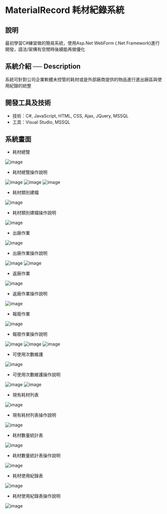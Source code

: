 # MaterialRecord 耗材紀錄系統


## 說明
最初學習C#練習做的簡易系統，使用Asp.Net WebForm (.Net Framework)進行開發，語法/架構有空閒時後續能再做優化


## 系統介紹 ── Description
系統可針對公司企業軟體未控管的耗材或是外部廠商提供的物品進行進出廠區與使用紀錄的統整


## 開發工具及技術
- 技術：C#, JavaScript, HTML, CSS, Ajax, JQuery, MSSQL
- 工具：Visual Studio, MSSQL


## 系統畫面
- 耗材總覽

![image](https://github.com/chp851125/MaterialRecord/blob/main/image/Summary.jpg)

- 耗材總覽操作說明

![image](https://github.com/chp851125/MaterialRecord/blob/main/image/Summary_directions1.png)
![image](https://github.com/chp851125/MaterialRecord/blob/main/image/Summary_directions2.png)
![image](https://github.com/chp851125/MaterialRecord/blob/main/image/Summary_directions3.png)



- 耗材類別建檔

![image](https://github.com/chp851125/MaterialRecord/blob/main/image/EstablishType.jpg)

- 耗材類別建檔操作說明

![image](https://github.com/chp851125/MaterialRecord/blob/main/image/EstablishType_directions.png)



- 出廠作業

![image](https://github.com/chp851125/MaterialRecord/blob/main/image/OutFactory.jpg)

- 出廠作業操作說明

![image](https://github.com/chp851125/MaterialRecord/blob/main/image/OutFactory_directions1.png)
![image](https://github.com/chp851125/MaterialRecord/blob/main/image/OutFactory_directions2.png)



- 返廠作業

![image](https://github.com/chp851125/MaterialRecord/blob/main/image/InFactory.jpg)

- 返廠作業操作說明

![image](https://github.com/chp851125/MaterialRecord/blob/main/image/InFactory_directions.png)




- 報廢作業

![image](https://github.com/chp851125/MaterialRecord/blob/main/image/Scrap.jpg)

- 報廢作業操作說明

![image](https://github.com/chp851125/MaterialRecord/blob/main/image/Scrap_directions1.png)
![image](https://github.com/chp851125/MaterialRecord/blob/main/image/Scrap_directions2.png)
![image](https://github.com/chp851125/MaterialRecord/blob/main/image/Scrap_directions3.png)




- 可使用次數維護

![image](https://github.com/chp851125/MaterialRecord/blob/main/image/UseCount.jpg)

- 可使用次數維護操作說明

![image](https://github.com/chp851125/MaterialRecord/blob/main/image/UseCount_directions1.png)
![image](https://github.com/chp851125/MaterialRecord/blob/main/image/UseCount_directions2.png)




- 現有耗材列表

![image](https://github.com/chp851125/MaterialRecord/blob/main/image/SummaryList.jpg)

- 現有耗材列表操作說明

![image](https://github.com/chp851125/MaterialRecord/blob/main/image/SummaryList_directions.png)




- 耗材數量統計表

![image](https://github.com/chp851125/MaterialRecord/blob/main/image/StatisticsCount.jpg)

- 耗材數量統計表操作說明

![image](https://github.com/chp851125/MaterialRecord/blob/main/image/StatisticsCount_directions.png)




- 耗材使用紀錄表

![image](https://github.com/chp851125/MaterialRecord/blob/main/image/Record.jpg)

- 耗材使用紀錄表操作說明

![image](https://github.com/chp851125/MaterialRecord/blob/main/image/Record_directions.png)

